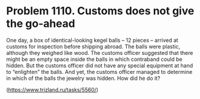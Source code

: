 # Problem 1110. Customs does not give the go-ahead

One day, a box of identical-looking kegel balls – 12 pieces – arrived at customs for inspection before shipping abroad. The balls were plastic, although they weighed like wood. The customs officer suggested that there might be an empty space inside the balls in which contraband could be hidden. But the customs officer did not have any special equipment at hand to “enlighten” the balls. And yet, the customs officer managed to determine in which of the balls the jewelry was hidden. How did he do it?

(https://www.trizland.ru/tasks/5560/)